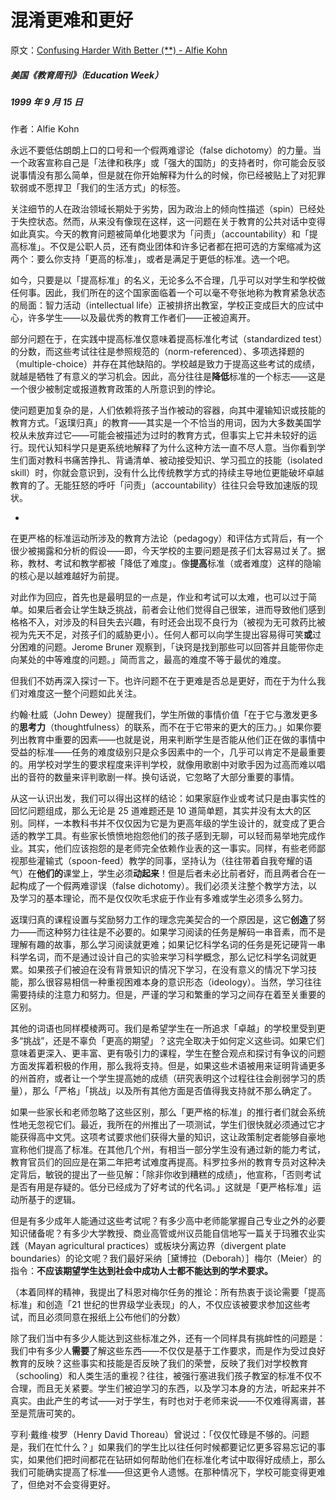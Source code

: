 # 混淆更难和更好

原文：[Confusing Harder With Better (**) - Alfie Kohn](https://www.alfiekohn.org/article/confusing-harder-better/)

##### 美国《教育周刊》（Education Week）

##### 1999 年 9 月 15 日

作者：Alfie Kohn

永远不要低估朗朗上口的口号和一个假两难谬论（false dichotomy）的力量。当一个政客宣称自己是「法律和秩序」或「强大的国防」的支持者时，你可能会反驳说事情没有那么简单，但是就在你开始解释为什么的时候，你已经被贴上了对犯罪软弱或不愿捍卫「我们的生活方式」的标签。

关注细节的人在政治领域长期处于劣势，因为政治上的倾向性描述（spin）已经处于失控状态。然而，从来没有像现在这样，这一问题在关于教育的公共对话中变得如此真实。今天的教育问题被简单化地要求为「问责」（accountability）和「提高标准」。不仅是公职人员，还有商业团体和许多记者都在把可选的方案缩减为这两个：要么你支持「更高的标准」，或者是满足于更低的标准。选一个吧。

如今，只要是以「提高标准」的名义，无论多么不合理，几乎可以对学生和学校做任何事。因此，我们所在的这个国家面临着一个可以毫不夸张地称为教育紧急状态的局面：智力活动（intellectual life）正被排挤出教室，学校正变成巨大的应试中心，许多学生——以及最优秀的教育工作者们——正被迫离开。

部分问题在于，在实践中提高标准仅意味着提高标准化考试（standardized test）的分数，而这些考试往往是参照规范的（norm-referenced）、多项选择题的（multiple-choice）并存在其他缺陷的。学校越是致力于提高这些考试的成绩，就越是牺牲了有意义的学习机会。因此，高分往往是**降低**标准的一个标志——这是一个很少被制定或报道教育政策的人所意识到的悖论。

使问题更加复杂的是，人们依赖将孩子当作被动的容器，向其中灌输知识或技能的教育方式。「返璞归真」的教育——其实是一个不恰当的用词，因为大多数美国学校从未放弃过它——可能会被描述为过时的教育方式，但事实上它并未较好的运行。现代认知科学只是更系统地解释了为什么这种方法一直不尽人意。当你看到学生们面对教科书痛苦挣扎、背诵清单、被动接受知识、学习孤立的技能（isolated skill）时，你就会意识到，没有什么比传统教学方式的持续主导地位更能破坏卓越教育的了。无能狂怒的呼吁「问责」（accountability）往往只会导致加速版的现状。

*

在更严格的标准运动所涉及的教育方法论（pedagogy）和评估方式背后，有一个很少被揭露和分析的假设——即，今天学校的主要问题是孩子们太容易过关了。据称，教材、考试和教学都被「降低了难度」。像**提高**标准（或者难度）这样的隐喻的核心是以越难越好为前提。

对此作为回应，首先也是最明显的一点是，作业和考试可以太难，也可以过于简单。如果后者会让学生缺乏挑战，前者会让他们觉得自己很笨，进而导致他们感到格格不入，对涉及的科目失去兴趣，有时还会出现不良行为（被视为无可救药比被视为先天不足，对孩子们的威胁更小）。任何人都可以向学生提出容易得可笑**或**过分困难的问题。Jerome Bruner 观察到，「诀窍是找到那些可以回答并且能带你走向某处的中等难度的问题。」简而言之，最高的难度不等于最优的难度。

但我们不妨再深入探讨一下。也许问题不在于更难是否总是更好，而在于为什么我们对难度这一整个问题如此关注。

约翰·杜威（John Dewey）提醒我们，学生所做的事情价值「在于它与激发更多的**思考力**（thoughtfulness）的联系，而不在于它带来的更大的压力。」如果你要列出教育中重要的因素——也就是说，用来判断学生是否能从他们正在做的事情中受益的标准——任务的难度级别只是众多因素中的一个，几乎可以肯定不是最重要的。用学校对学生的要求程度来评判学校，就像用歌剧中对歌手因为过高而难以唱出的音符的数量来评判歌剧一样。换句话说，它忽略了大部分重要的事情。

从这一认识出发，我们可以得出这样的结论：如果家庭作业或考试只是由事实性的回忆问题组成，那么无论是 25 道难题还是 10 道简单题，其实并没有太大的区别。同样，一本教科书并不仅仅因为它是为更高年级的学生设计的，就变成了更合适的教学工具。有些家长愤愤地抱怨他们的孩子感到无聊，可以轻而易举地完成作业。其实，他们应该抱怨的是老师完全依赖作业表的这一事实。同样，有些老师鄙视那些灌输式（spoon-feed）教学的同事，坚持认为（往往带着自我夸耀的语气）在**他们的**课堂上，学生必须**动起来**！但是后者未必比前者好，而且两者合在一起构成了一个假两难谬误（false dichotomy）。我们必须关注整个教学方法，以及学习的基本理论，而不是仅仅吹毛求疵于作业有多难或学生必须多么努力。

返璞归真的课程设置与奖励努力工作的理念完美契合的一个原因是，这它**创造**了努力——而这种努力往往是不必要的。如果学习阅读的任务是解码一串音素，而不是理解有趣的故事，那么学习阅读就更难；如果记忆科学名词的任务是死记硬背一串科学名词，而不是通过设计自己的实验来学习科学概念，那么记忆科学名词就更累。如果孩子们被迫在没有背景知识的情况下学习，在没有意义的情况下学习技能，那么很容易相信一种重视困难本身的意识形态（ideology）。当然，学习往往需要持续的注意力和努力。但是，严谨的学习和繁重的学习之间存在着至关重要的区别。

其他的词语也同样模棱两可。我们是希望学生在一所追求「卓越」的学校里受到更多“挑战”，还是不辜负「更高的期望」？这完全取决于如何定义这些词。如果它们意味着更深入、更丰富、更有吸引力的课程，学生在整合观点和探讨有争议的问题方面发挥着积极的作用，那么我将支持。但是，如果这些术语被用来证明背诵更多的州首府，或者让一个学生提高她的成绩（研究表明这个过程往往会削弱学习的质量），那么「严格」「挑战」以及所有其他方面是否值得我支持就不那么确定了。

如果一些家长和老师忽略了这些区别，那么「更严格的标准」的推行者们就会系统性地无忽视它们。最近，我所在的州推出了一项测试，学生们很快就必须通过它才能获得高中文凭。这项考试要求他们获得大量的知识，这让政策制定者能够自豪地宣称他们提高了标准。在其他几个州，有相当一部分学生没有通过新的能力考试，教育官员们的回应是在第二年把考试难度再提高。科罗拉多州的教育专员对这种决定背后，敏锐的提出了一些见解：「除非你收到糟糕的成绩」，他宣称，「否则考试是否有用是存疑的。低分已经成为了好考试的代名词。」这就是「更严格标准」运动所基于的逻辑。

但是有多少成年人能通过这些考试呢？有多少高中老师能掌握自己专业之外的必要知识储备呢？有多少大学教授、商业高管或州议员能自信地写一篇关于玛雅农业实践（Mayan agricultural practices）或板块分离边界（divergent plate boundaries）的论文呢？我们最好采纳［黛博拉（Deborah）］梅尔（Meier）的指令：**不应该期望学生达到社会中成功人士都不能达到的学术要求。**

（本着同样的精神，我提出了科恩对梅尔任务的推论：所有热衷于谈论需要「提高标准」和创造「21 世纪的世界级学业表现」的人，不仅应该被要求参加这些考试，而且必须同意在报纸上公布他们的分数）

除了我们当中有多少人能达到这些标准之外，还有一个同样具有挑衅性的问题是：我们中有多少人**需要**了解这些东西——不仅仅是基于工作要求，而是作为受过良好教育的反映？这些事实和技能是否反映了我们的荣誉，反映了我们对学校教育（schooling）和人类生活的重视？往往，被强行塞进我们孩子教室的标准不仅不合理，而且无关紧要。学生们被迫学习的东西，以及学习本身的方法，听起来并不真实。由此产生的考试——对于学生，有时也对于老师来说——不仅难得离谱，甚至是荒唐可笑的。

亨利·戴维·梭罗（Henry David Thoreau）曾说过：「仅仅忙碌是不够的。问题是，我们在忙什么？」如果我们的学生比以往任何时候都要记忆更多容易忘记的事实，如果他们把时间都花在钻研如何帮助他们在标准化考试中取得好成绩上，那么我们可能确实提高了标准——但这更令人遗憾。在那种情况下，学校可能变得更难了，但绝对不会变得更好。